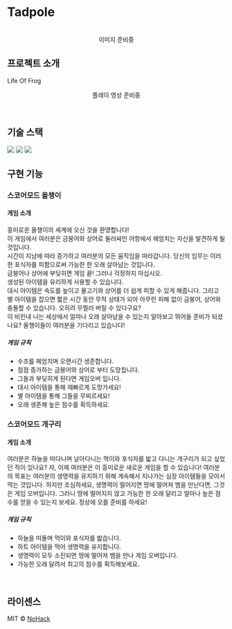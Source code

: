 # Tadpole

<p align="center">
  <br>
  이미지 준비중
  <br>
</p>


## 프로젝트 소개

<p align="justify">
Life Of Frog
</p>

<p align="center">
플레이 영상 준비중
</p>

<br>

## 기술 스택

<img src="https://img.shields.io/badge/Unity-000000?style=flat-square&logo=Unity&logoColor=#FFFFFF"/>
<img src="https://img.shields.io/badge/Figma-F24E1E?style=flat-square&logo=Figma&logoColor=white"/>
<img src="https://img.shields.io/badge/Miro-050038?style=flat-square&logo=Miro&logoColor=yellow"/>

<br>

## 구현 기능

### 스코어모드 올챙이
#### 게임 소개

흥미로운 올챙이의 세계에 오신 것을 환영합니다!  
이 게임에서 여러분은 금붕어와 상어로 둘러싸인 어항에서 헤엄치는 자신을 발견하게 될 것입니다.  
시간이 지남에 따라 증가하고 여러분의 모든 움직임을 따라갑니다. 당신의 임무는 이러한 포식자를 피함으로써 가능한 한 오래 살아남는 것입니다.  
금붕어나 상어에 부딪히면 게임 끝! 그러나 걱정하지 마십시오.  
생성된 아이템을 유리하게 사용할 수 있습니다.  
대시 아이템은 속도를 높이고 물고기와 상어를 더 쉽게 피할 수 있게 해줍니다. 그리고 별 아이템을 잡으면 짧은 시간 동안 무적 상태가 되어 아무런 피해 없이 금붕어, 상어와 충돌할 수 있습니다. 오히려 무찔러 버릴 수 있다구요?  
이 비린내 나는 세상에서 얼마나 오래 살아남을 수 있는지 알아보고 뛰어들 준비가 되셨나요? 올챙이들이 여러분을 기다리고 있습니다!

##### 게임 규칙

- 수조를 헤엄치며 오랜시간 생존합니다.
- 점점 증가하는 금붕어와 상어로 부터 도망칩니다.
- 그들과 부딪히게 된다면 게임오버 입니다.
- 대시 아이템을 통해 재빠르게 도망가세요!
- 별 아이템을 통해 그들을 무찌르세요!
- 오래 생존해 높은 점수를 획득하세요.

### 스코어모드 개구리
#### 게임 소개

여러분은 하늘을 떠다니며 날아다니는 먹이와 포식자를 밟고 다니는 개구리가 되고 싶었던 적이 있나요? 
자, 이제 여러분은 이 흥미로운 새로운 게임을 할 수 있습니다! 여러분의 목표는 여러분의 생명력을 유지하기 위해 계속해서 지나가는 심장 아이템들을 모아서 먹는 것입니다. 하지만 조심하세요, 생명력이 떨어지면 땅에 떨어져 뱀을 만난다면, 그것은 게임 오버입니다. 그러니 땅에 떨어지지 않고 가능한 한 오래 달리고 얼마나 높은 점수를 얻을 수 있는지 보세요. 
정상에 오를 준비를 하세요!

##### 게임 규칙

- 하늘을 떠돌며 먹이와 포식자를 밟습니다.
- 하트 아이템을 먹어 생명력을 유지합니다.
- 생명력이 모두 소진되면 땅에 떨어져 뱀을 만나 게임 오버입니다.
- 가능한 오래 달려서 최고의 점수를 획득해보세요.
<br>


## 라이센스

MIT &copy; [NoHack](mailto:lbjp114@gmail.com)

<!-- Stack Icon Refernces -->



